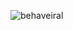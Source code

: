 
![behaveiral](https://user-images.githubusercontent.com/62556829/144371502-03d1d14b-431f-4693-a57a-37af2cde0930.JPG)
